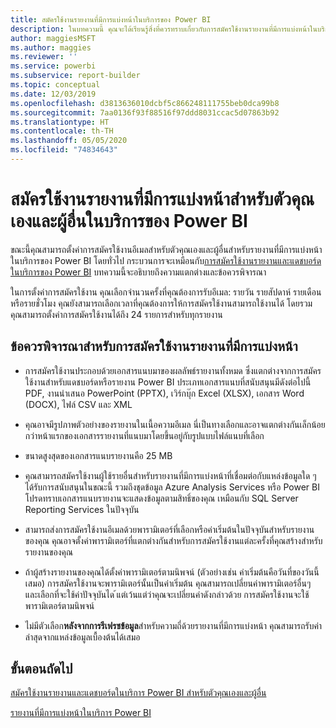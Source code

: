 ```yaml
---
title: สมัครใช้งานรายงานที่มีการแบ่งหน้าในบริการของ Power BI
description: ในบทความนี้ คุณจะได้เรียนรู้สิ่งที่ควรทราบเกี่ยวกับการสมัครใช้งานรายงานที่มีการแบ่งหน้าในบริการของ Power BI
author: maggiesMSFT
ms.author: maggies
ms.reviewer: ''
ms.service: powerbi
ms.subservice: report-builder
ms.topic: conceptual
ms.date: 12/03/2019
ms.openlocfilehash: d3813636010dcbf5c866248111755beb0dca99b8
ms.sourcegitcommit: 7aa0136f93f88516f97ddd8031ccac5d07863b92
ms.translationtype: HT
ms.contentlocale: th-TH
ms.lasthandoff: 05/05/2020
ms.locfileid: "74834643"
---
```

# <a name="subscribe-yourself-and-others-to-paginated-reports-in-the-power-bi-service"></a>สมัครใช้งานรายงานที่มีการแบ่งหน้าสำหรับตัวคุณเองและผู้อื่นในบริการของ Power BI 

ขณะนี้คุณสามารถตั้งค่าการสมัครใช้งานอีเมลสำหรับตัวคุณเองและผู้อื่นสำหรับรายงานที่มีการแบ่งหน้าในบริการของ Power BI โดยทั่วไป กระบวนการจะเหมือนกับ[การสมัครใช้งานรายงานและแดชบอร์ดในบริการของ Power BI](end-user-subscribe.md) บทความนี้จะอธิบายถึงความแตกต่างและข้อควรพิจารณา 

ในการตั้งค่าการสมัครใช้งาน คุณเลือกจำนวนครั้งที่คุณต้องการรับอีเมล: รายวัน รายสัปดาห์ รายเดือน หรือรายชั่วโมง คุณยังสามารถเลือกเวลาที่คุณต้องการให้การสมัครใช้งานสามารถใช้งานได้ โดยรวม คุณสามารถตั้งค่าการสมัครใช้งานได้ถึง 24 รายการสำหรับทุกรายงาน 

## <a name="considerations-for-paginated-report-subscriptions"></a>ข้อควรพิจารณาสำหรับการสมัครใช้งานรายงานที่มีการแบ่งหน้า 

- การสมัครใช้งานประกอบด้วยเอกสารแนบมาของผลลัพธ์รายงานทั้งหมด ซึ่งแตกต่างจากการสมัครใช้งานสำหรับแดชบอร์ดหรือรายงาน Power BI  ประเภทเอกสารแนบที่สนับสนุนมีดังต่อไปนี้ PDF, งานนำเสนอ PowerPoint (PPTX), เวิร์กบุ๊ก Excel (XLSX), เอกสาร Word (DOCX), ไฟล์ CSV และ XML

- คุณอาจมีรูปภาพตัวอย่างของรายงานในเนื้อความอีเมล  นี่เป็นทางเลือกและอาจแตกต่างกันเล็กน้อยกว่าหน้าแรกของเอกสารรายงานที่แนบมาโดยขึ้นอยู่กับรูปแบบไฟล์แนบที่เลือก 

- ขนาดสูงสุดของเอกสารแนบรายงานคือ 25 MB 

- คุณสามารถสมัครใช้งานผู้ใช้รายอื่นสำหรับรายงานที่มีการแบ่งหน้าที่เชื่อมต่อกับแหล่งข้อมูลใด ๆ ได้รับการสนับสนุนในขณะนี้ รวมถึงชุดข้อมูล Azure Analysis Services หรือ Power BI โปรดทราบเอกสารแนบรายงานจะแสดงข้อมูลตามสิทธิ์ของคุณ เหมือนกับ SQL Server Reporting Services ในปัจจุบัน 

- สามารถส่งการสมัครใช้งานอีเมลด้วยพารามิเตอร์ที่เลือกหรือค่าเริ่มต้นในปัจจุบันสำหรับรายงานของคุณ  คุณอาจตั้งค่าพารามิเตอร์ที่แตกต่างกันสำหรับการสมัครใช้งานแต่ละครั้งที่คุณสร้างสำหรับรายงานของคุณ 

- ถ้าผู้สร้างรายงานของคุณได้ตั้งค่าพารามิเตอร์ตามนิพจน์ (ตัวอย่างเช่น ค่าเริ่มต้นคือวันที่ของวันนี้เสมอ) การสมัครใช้งานจะพารามิเตอร์นั้นเป็นค่าเริ่มต้น คุณสามารถเปลี่ยนค่าพารามิเตอร์อื่นๆ และเลือกที่จะใช้ค่าปัจจุบันได ้แต่เว้นแต่ว่าคุณจะเปลี่ยนค่าดังกล่าวด้วย การสมัครใช้งานจะใช้พารามิเตอร์ตามนิพจน์

- ไม่มีตัวเลือก**หลังจากการรีเฟรชข้อมูล**สำหรับความถี่ด้วยรายงานที่มีการแบ่งหน้า คุณสามารถรับค่าล่าสุดจากแหล่งข้อมูลเบื้องต้นได้เสมอ 

## <a name="next-steps"></a>ขั้นตอนถัดไป

[สมัครใช้งานรายงานและแดชบอร์ดในบริการ Power BI สำหรับตัวคุณเองและผู้อื่น](../service-report-subscribe.md)

[รายงานที่มีการแบ่งหน้าในบริการ Power BI](end-user-paginated-report.md)

